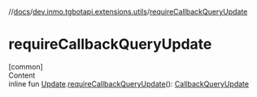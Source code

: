 //[docs](../../index.md)/[dev.inmo.tgbotapi.extensions.utils](index.md)/[requireCallbackQueryUpdate](require-callback-query-update.md)



# requireCallbackQueryUpdate  
[common]  
Content  
inline fun [Update](../dev.inmo.tgbotapi.types.update.abstracts/-update/index.md).[requireCallbackQueryUpdate](require-callback-query-update.md)(): [CallbackQueryUpdate](../dev.inmo.tgbotapi.types.update/-callback-query-update/index.md)  



